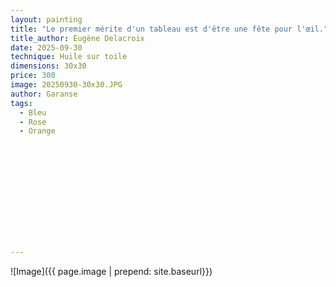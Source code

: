 ```yaml
---
layout: painting
title: "Le premier mérite d'un tableau est d'être une fête pour l'œil." 
title_author: Eugène Delacroix  
date: 2025-09-30
technique: Huile sur toile
dimensions: 30x30
price: 300
image: 20250930-30x30.JPG
author: Garanse
tags:
  - Bleu 
  - Rose
  - Orange
  
  
 
  
  
  
  
 
 
  
  
  
---
```

![Image]({{ page.image | prepend: site.baseurl}})

